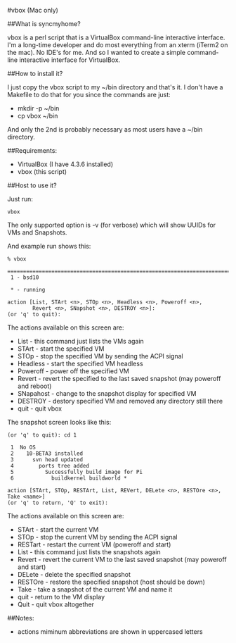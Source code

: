 #vbox (Mac only)

##What is syncmyhome?

vbox is a perl script that is a VirtualBox command-line interactive
interface. I'm a long-time developer and do most everything from an xterm
(iTerm2 on the mac). No IDE's for me. And so I wanted to create a simple
command-line interactive interface for VirtualBox.


##How to install it?

I just copy the vbox script to my ~/bin directory and that's it. I don't
have a Makefile to do that for you since the commands are just:

 + mkdir -p ~/bin
 + cp vbox ~/bin

And only the 2nd is probably necessary as most users have a ~/bin directory.


##Requirements:

 + VirtualBox (I have 4.3.6 installed)
 + vbox (this script)


##Host to use it?

Just run:
```
vbox
```

The only supported option is -v (for verbose) which will show UUIDs for VMs
and Snapshots.

And example run shows this:

```
% vbox

===============================================================================
 1 - bsd10

 * - running

action [List, STArt <n>, STOp <n>, Headless <n>, Poweroff <n>,
        Revert <n>, SNapshot <n>, DESTROY <n>]:
(or 'q' to quit):
```
The actions available on this screen are:

 + List          - this command just lists the VMs again
 + STArt <n>     - start the specified VM
 + STOp <n>      - stop the specified VM by sending the ACPI signal
 + Headless <n>  - start the specified VM headless
 + Poweroff <n>  - power off the specified VM
 + Revert <n>    - revert the specified to the last saved snapshot (may poweroff and reboot)
 + SNapahost <n> - change to the snapshot display for specified VM
 + DESTROY <n>   - destory specified VM and removed any directory still there
 + quit          - quit vbox

The snapshot screen looks like this:

```
(or 'q' to quit): cd 1

 1  No OS
 2    10-BETA3 installed
 3      svn head updated
 4        ports tree added
 5          Successfully build image for Pi
 6            buildkernel buildworld *

action [STArt, STOp, RESTArt, List, REVert, DELete <n>, RESTOre <n>, Take <name>]
(or 'q' to return, 'Q' to exit):
```
The actions available on this screen are:

 + STArt       - start the current VM
 + STOp        - stop the current VM by sending the ACPI signal
 + RESTart     - restart the current VM (poweroff and start)
 + List        - this command just lists the snapshots again
 + Revert      - revert the current VM to the last saved snapshot (may poweroff and start)
 + DELete <n>  - delete the specified snapshot
 + RESTOre <n> - restore the specified snapshot (host should be down)
 + Take <name> - take a snapshot of the current VM and name it <name>
 + quit        - return to the VM display
 + Quit        - quit vbox altogether


##Notes:
+ actions miminum abbreviations are shown in uppercased letters
